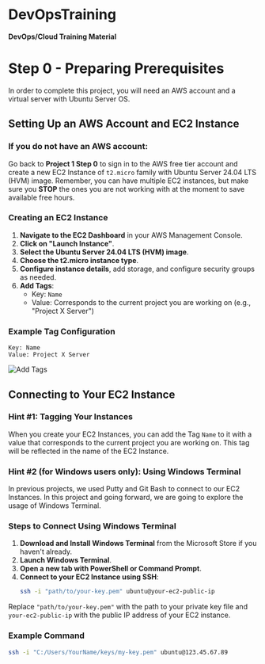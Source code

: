 # DevOpsTraining
**DevOps/Cloud Training Material**

# Step 0 - Preparing Prerequisites

In order to complete this project, you will need an AWS account and a virtual server with Ubuntu Server OS.

## Setting Up an AWS Account and EC2 Instance

### If you do not have an AWS account:
Go back to **Project 1 Step 0** to sign in to the AWS free tier account and create a new EC2 Instance of `t2.micro` family with Ubuntu Server 24.04 LTS (HVM) image. Remember, you can have multiple EC2 instances, but make sure you **STOP** the ones you are not working with at the moment to save available free hours.

### Creating an EC2 Instance

1. **Navigate to the EC2 Dashboard** in your AWS Management Console.
2. **Click on "Launch Instance"**.
3. **Select the Ubuntu Server 24.04 LTS (HVM) image**.
4. **Choose the t2.micro instance type**.
5. **Configure instance details**, add storage, and configure security groups as needed.
6. **Add Tags**:
   - Key: `Name`
   - Value: Corresponds to the current project you are working on (e.g., "Project X Server")

### Example Tag Configuration
```text
Key: Name
Value: Project X Server
```

![Add Tags](path/to/add-tags-screenshot.png)  <!-- Add a screenshot if necessary -->

## Connecting to Your EC2 Instance

### Hint #1: Tagging Your Instances
When you create your EC2 Instances, you can add the Tag `Name` to it with a value that corresponds to the current project you are working on. This tag will be reflected in the name of the EC2 Instance.

### Hint #2 (for Windows users only): Using Windows Terminal
In previous projects, we used Putty and Git Bash to connect to our EC2 Instances. In this project and going forward, we are going to explore the usage of Windows Terminal.

### Steps to Connect Using Windows Terminal

1. **Download and Install Windows Terminal** from the Microsoft Store if you haven't already.
2. **Launch Windows Terminal**.
3. **Open a new tab with PowerShell or Command Prompt**.
4. **Connect to your EC2 Instance using SSH**:
   ```sh
   ssh -i "path/to/your-key.pem" ubuntu@your-ec2-public-ip
   ```

Replace `"path/to/your-key.pem"` with the path to your private key file and `your-ec2-public-ip` with the public IP address of your EC2 instance.

### Example Command
```sh
ssh -i "C:/Users/YourName/keys/my-key.pem" ubuntu@123.45.67.89
```

